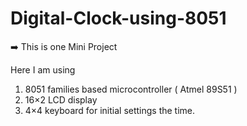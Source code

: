 # Digital-Clock-using-8051

➡️ This is one Mini Project

Here I am using 
1)  8051 families based microcontroller ( Atmel 89S51 )
2) 16×2 LCD display
3) 4×4 keyboard for initial settings the time.
